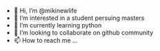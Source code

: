 - 👋 Hi, I’m @mikinewlife
- 👀 I’m interested in a student persuing masters
- 🌱 I’m currently learning python
- 💞️ I’m looking to collaborate on github community
- 📫 How to reach me ...

<!---
mikinewlife/mikinewlife is a ✨ special ✨ repository because its `README.md` (this file) appears on your GitHub profile.
You can click the Preview link to take a look at your changes.
--->
